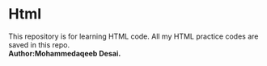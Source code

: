 # Html
This repository is for learning HTML code. All my HTML practice codes are saved in this repo.
<br>
<b> Author:Mohammedaqeeb Desai.</b>
